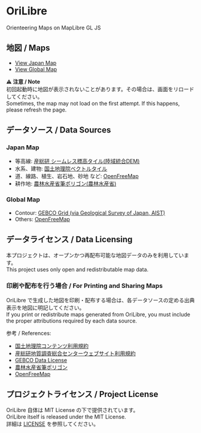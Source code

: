 # OriLibre
Orienteering Maps on MapLibre GL JS  

## 地図 / Maps
- [View Japan Map](https://tjmsy.github.io/orilibre/japan/index.html)
- [View Global Map](https://tjmsy.github.io/orilibre/global/index.html)

**⚠️ 注意 / Note**  
初回起動時に地図が表示されないことがあります。その場合は、画面をリロードしてください。  
Sometimes, the map may not load on the first attempt. If this happens, please refresh the page.  

## データソース / Data Sources

### Japan Map
- 等高線: [産総研 シームレス標高タイル(陸域統合DEM)](https://tiles.gsj.jp/tiles/elev/tiles.html#h_land)
- 水系、建物: [国土地理院ベクトルタイル](https://maps.gsi.go.jp/development/vt.html)
- 道、線路、植生、岩石地、砂地 など:  [OpenFreeMap](https://openfreemap.org/)
- 耕作地: [農林水産省筆ポリゴン(農林水産省)](https://github.com/optgeo/ag?tab=readme-ov-file#%E5%87%BA%E5%85%B8)

### Global Map
- Contour: [GEBCO Grid (via Geological Survey of Japan, AIST)](https://tiles.gsj.jp/tiles/elev/tiles.html#h_gebco)
- Others: [OpenFreeMap](https://openfreemap.org/) 

## データライセンス / Data Licensing
本プロジェクトは、オープンかつ再配布可能な地図データのみを利用しています。  
This project uses only open and redistributable map data.  

### 印刷や配布を行う場合 / For Printing and Sharing Maps
OriLibre で生成した地図を印刷・配布する場合は、各データソースの定める出典表示を地図に明記してください。  
If you print or redistribute maps generated from OriLibre, you must include the proper attributions required by each data source.  

参考 / References:  
- [国土地理院コンテンツ利用規約](https://www.gsi.go.jp/kikakuchousei/kikakuchousei40182.html)  
- [産総研地質調査総合センターウェブサイト利用規約](https://www.gsj.jp/license/license.html)  
- [GEBCO Data License](https://www.gebco.net/data_and_products/gridded_bathymetry_data/#Licensing)  
- [農林水産省筆ポリゴン](https://www.maff.go.jp/j/tokei/porigon/)  
- [OpenFreeMap](https://openfreemap.org/)  

## プロジェクトライセンス / Project License
OriLibre 自体は MIT License の下で提供されています。  
OriLibre itself is released under the MIT License.  
詳細は [LICENSE](./LICENSE) を参照してください。
